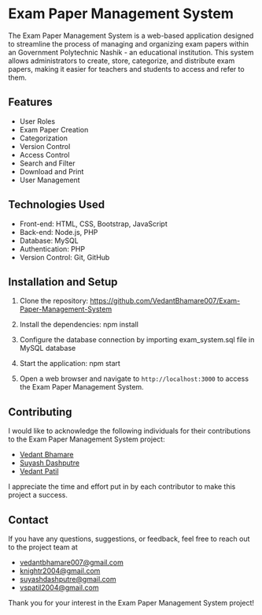 # Exam Paper Management System

The Exam Paper Management System is a web-based application designed to streamline the process of managing and organizing exam papers within an Government Polytechnic Nashik - an educational institution. This system allows administrators to create, store, categorize, and distribute exam papers, making it easier for teachers and students to access and refer to them.

## Features

- User Roles
- Exam Paper Creation
- Categorization
- Version Control
- Access Control
- Search and Filter
- Download and Print
- User Management

## Technologies Used

- Front-end: HTML, CSS, Bootstrap, JavaScript
- Back-end: Node.js, PHP
- Database: MySQL 
- Authentication: PHP
- Version Control: Git, GitHub

## Installation and Setup

1. Clone the repository:
https://github.com/VedantBhamare007/Exam-Paper-Management-System

2. Install the dependencies: 
npm install

3. Configure the database connection by importing exam_system.sql file in MySQL database 

4. Start the application:
npm start

5. Open a web browser and navigate to `http://localhost:3000` to access the Exam Paper Management System.

## Contributing

I would like to acknowledge the following individuals for their contributions to the Exam Paper Management System project:

- [Vedant Bhamare](https://github.com/VedantBhamare007/)
- [Suyash Dashputre](https://github.com/suyashcodes)
- [Vedant Patil](https://github.com/Vedant-Patil-007)

I appreciate the time and effort put in by each contributor to make this project a success.

## Contact

If you have any questions, suggestions, or feedback, feel free to reach out to the project team at
- vedantbhamare007@gmail.com
- knightr2004@gmail.com
- suyashdashputre@gmail.com
- vspatil2004@gmail.com

Thank you for your interest in the Exam Paper Management System project!

